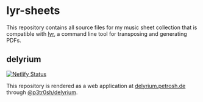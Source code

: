 # lyr-sheets
This repository contains all source files for my music sheet collection that is compatible with [lyr](https://github.com/p3tr0sh/lyrium), a command line tool for transposing and generating PDFs.

## delyrium
[![Netlify Status](https://api.netlify.com/api/v1/badges/aa0029e7-d338-4eea-94e6-9f92c6968d98/deploy-status)](https://app.netlify.com/sites/stirring-concha-6556f5/deploys)

This repository is rendered as a web application at [delyrium.petrosh.de](https://delyrium.petrosh.de) through [@p3tr0sh/delyrium](https://github.com/p3tr0sh/delyrium).

